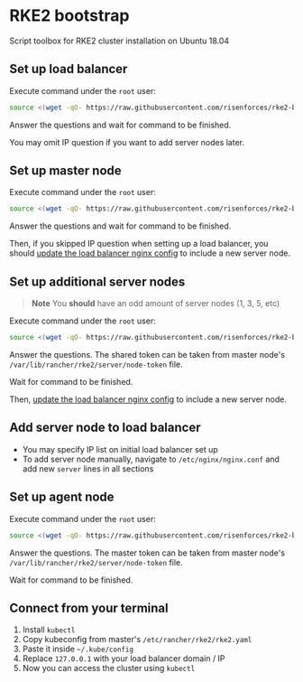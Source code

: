 # RKE2 bootstrap

Script toolbox for RKE2 cluster installation on Ubuntu 18.04

## Set up load balancer

Execute command under the `root` user:

```sh
source <(wget -qO- https://raw.githubusercontent.com/risenforces/rke2-bootstrap/main/balancer.sh)
```

Answer the questions and wait for command to be finished.

You may omit IP question if you want to add server nodes later.

## Set up master node

Execute command under the `root` user:

```sh
source <(wget -qO- https://raw.githubusercontent.com/risenforces/rke2-bootstrap/main/master.sh)
```

Answer the questions and wait for command to be finished.

Then, if you skipped IP question when setting up a load balancer, you should [update the load balancer nginx config](#add-server-node-to-load-balancer) to include a new server node.

## Set up additional server nodes

> **Note**
> You **should** have an odd amount of server nodes (1, 3, 5, etc)

Execute command under the `root` user:

```sh
source <(wget -qO- https://raw.githubusercontent.com/risenforces/rke2-bootstrap/main/server.sh)
```

Answer the questions. The shared token can be taken from master node's `/var/lib/rancher/rke2/server/node-token` file.

Wait for command to be finished.

Then, [update the load balancer nginx config](#add-server-node-to-load-balancer) to include a new server node.

## Add server node to load balancer

- You may specify IP list on initial load balancer set up
- To add server node manually, navigate to `/etc/nginx/nginx.conf` and add new `server` lines in all sections

## Set up agent node

Execute command under the `root` user:

```sh
source <(wget -qO- https://raw.githubusercontent.com/risenforces/rke2-bootstrap/main/agent.sh)
```

Answer the questions. The master token can be taken from master node's `/var/lib/rancher/rke2/server/node-token` file.

Wait for command to be finished.

## Connect from your terminal

1. Install `kubectl`
2. Copy kubeconfig from master's `/etc/rancher/rke2/rke2.yaml`
3. Paste it inside `~/.kube/config`
4. Replace `127.0.0.1` with your load balancer domain / IP
5. Now you can access the cluster using `kubectl`
